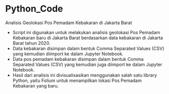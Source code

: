 # Python_Code
Analisis Geolokasi Pos Pemadam Kebakaran di Jakarta Barat

- Script ini digunakan untuk melakukan analisis geolokasi Pos Pemadam Kebakaran baru di Jakarta Barat berdasarkan data kebakaran di Jakarta Barat tahun 2020.
- Data kebakaran disimpan dalam bentuk Comma Separated Values (CSV) yang kemudian diimport ke dalam Jupyter Notebook.
- Data pos pemadam kebakaran disimpan dalam bentuk Comma Separated Values (CSV) yang kemudian juga diimport ke dalam Jupyter Notebook.
- Hasil dari analisis ini divisualisasikan menggunakan salah satu library Python, yaitu Folium untuk menampilkan lokasi Pos Pemadam Kebakaran yang baru.

